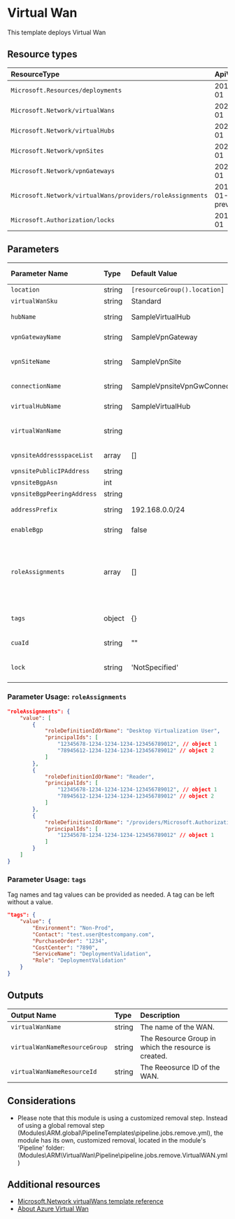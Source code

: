 # Virtual Wan

This template deploys Virtual Wan


## Resource types

|ResourceType|ApiVersion|
|:--|:--|
|`Microsoft.Resources/deployments`|2018-02-01|
|`Microsoft.Network/virtualWans`|2021-05-01|
|`Microsoft.Network/virtualHubs`|2021-05-01|
|`Microsoft.Network/vpnSites`|2021-05-01|
|`Microsoft.Network/vpnGateways`|2021-05-01|
|`Microsoft.Network/virtualWans/providers/roleAssignments`|2018-09-01-preview|
|`Microsoft.Authorization/locks` | 2016-09-01 |

## Parameters

| Parameter Name | Type | Default Value | Possible values | Description |
| :-             | :-   | :-            | :-              | :-          |
| `location` | string | `[resourceGroup().location]` | | Optional. Location for all resources.
| `virtualWanSku` | string | Standard |  | Optional. Sku of the Virtual Wan.
| `hubName` | string | SampleVirtualHub | | Optional. Name of the Virtual Hub. A virtual hub is created inside a virtual wan.
| `vpnGatewayName` | string | SampleVpnGateway | | Optional. Name of the Vpn Gateway. A vpn gateway is created inside a virtual hub.
| `vpnSiteName` | string | SampleVpnSite | | Optional. Name of the vpnsite. A vpnsite represents the on-premise vpn device. A public ip address is mandatory for a vpn site creation.
| `connectionName` | string | SampleVpnsiteVpnGwConnection | | Optional. Name of the vpnconnection. A vpn connection is established between a vpnsite and a vpn gateway.
| `virtualHubName` | string | SampleVirtualHub | | Name of the Virtual Hub. A virtual hub is created inside a virtual wan. |
| `virtualWanName` | string |  | Required. Name of the Virtual Wan |
| `vpnsiteAddressspaceList` | array | [] | | Optional. A list of static routes corresponding to the vpn site. These are configured on the vpn gateway.
| `vpnsitePublicIPAddress` | string | | | Required. he public IP address of a vpn site.
| `vpnsiteBgpAsn` | int | | | Required. The bgp asn number of a vpnsite.
| `vpnsiteBgpPeeringAddress` | string | | | Required. The bgp peer IP address of a vpnsite.
| `addressPrefix` | string | 192.168.0.0/24 | | Optional. The hub address prefix. This address prefix will be used as the address prefix for the hub vnet
| `enableBgp` | string | false | | Optional. his needs to be set to true if BGP needs to enabled on the vpn connection.
| `roleAssignments` | array | [] | Complex structure, see below. | Optional. Array of role assignment objects that contain the 'roleDefinitionIdOrName' and 'principalId' to define RBAC role assignments on this resource. In the roleDefinitionIdOrName attribute, you can provide either the display name of the role definition, or it's fully qualified ID in the following format: '/providers/Microsoft.Authorization/roleDefinitions/c2f4ef07-c644-48eb-af81-4b1b4947fb11'
| `tags` | object | {} | Complex structure, see below. | Optional. Tags of the Virtual Wan resource.
| `cuaId` | string | "" | | Optional. Customer Usage Attribution id (GUID). This GUID must be previously registered.
| `lock` | string | 'NotSpecified' | 'CanNotDelete', 'NotSpecified', 'ReadOnly' | Optional. Specify the type of lock. |

### Parameter Usage: `roleAssignments`

```json
"roleAssignments": {
    "value": [
        {
            "roleDefinitionIdOrName": "Desktop Virtualization User",
            "principalIds": [
                "12345678-1234-1234-1234-123456789012", // object 1
                "78945612-1234-1234-1234-123456789012" // object 2
            ]
        },
        {
            "roleDefinitionIdOrName": "Reader",
            "principalIds": [
                "12345678-1234-1234-1234-123456789012", // object 1
                "78945612-1234-1234-1234-123456789012" // object 2
            ]
        },
        {
            "roleDefinitionIdOrName": "/providers/Microsoft.Authorization/roleDefinitions/c2f4ef07-c644-48eb-af81-4b1b4947fb11",
            "principalIds": [
                "12345678-1234-1234-1234-123456789012" // object 1
            ]
        }
    ]
}
```

### Parameter Usage: `tags`

Tag names and tag values can be provided as needed. A tag can be left without a value.

```json
"tags": {
    "value": {
        "Environment": "Non-Prod",
        "Contact": "test.user@testcompany.com",
        "PurchaseOrder": "1234",
        "CostCenter": "7890",
        "ServiceName": "DeploymentValidation",
        "Role": "DeploymentValidation"
    }
}
```

## Outputs

| Output Name | Type | Description |
| :-- | :-- | :-- |
| `virtualWanName` | string | The name of the WAN. |
| `virtualWanNameResourceGroup` | string | The Resource Group in which the resource is created. |
| `virtualWanNameResourceId` | string | The Reeosurce ID of the WAN. |

## Considerations

- Please note that this module is using a customized removal step. Instead of using a global removal step (Modules\ARM\.global\PipelineTemplates\pipeline.jobs.remove.yml), the module has its own, customized removal, located in the module's 'Pipeline' folder: (Modules\ARM\VirtualWan\Pipeline\pipeline.jobs.remove.VirtualWAN.yml)

## Additional resources

- [Microsoft.Network virtualWans template reference](https://docs.microsoft.com/en-us/azure/templates/microsoft.network/2019-09-01/virtualwans)
- [About Azure Virtual Wan](https://docs.microsoft.com/en-us/azure/virtual-wan/virtual-wan-about)
